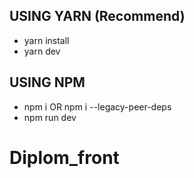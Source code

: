 ## USING YARN (Recommend)

- yarn install
- yarn dev

## USING NPM

- npm i OR npm i --legacy-peer-deps
- npm run dev
# Diplom_front
